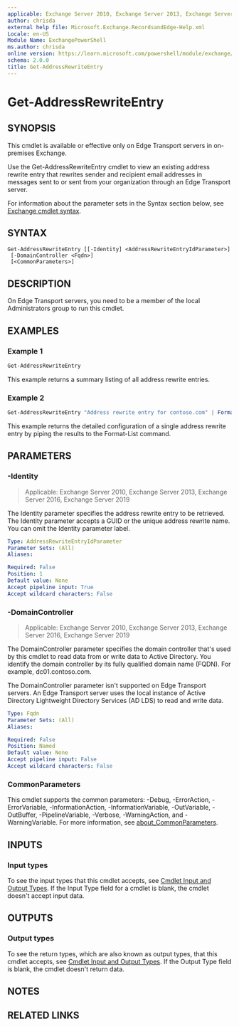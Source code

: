 ```yaml
---
applicable: Exchange Server 2010, Exchange Server 2013, Exchange Server 2016, Exchange Server 2019
author: chrisda
external help file: Microsoft.Exchange.RecordsandEdge-Help.xml
Locale: en-US
Module Name: ExchangePowerShell
ms.author: chrisda
online version: https://learn.microsoft.com/powershell/module/exchange/get-addressrewriteentry
schema: 2.0.0
title: Get-AddressRewriteEntry
---
```


# Get-AddressRewriteEntry

## SYNOPSIS
This cmdlet is available or effective only on Edge Transport servers in on-premises Exchange.

Use the Get-AddressRewriteEntry cmdlet to view an existing address rewrite entry that rewrites sender and recipient email addresses in messages sent to or sent from your organization through an Edge Transport server.

For information about the parameter sets in the Syntax section below, see [Exchange cmdlet syntax](https://learn.microsoft.com/powershell/exchange/exchange-cmdlet-syntax).

## SYNTAX

```
Get-AddressRewriteEntry [[-Identity] <AddressRewriteEntryIdParameter>]
 [-DomainController <Fqdn>]
 [<CommonParameters>]
```

## DESCRIPTION
On Edge Transport servers, you need to be a member of the local Administrators group to run this cmdlet.

## EXAMPLES

### Example 1
```powershell
Get-AddressRewriteEntry
```

This example returns a summary listing of all address rewrite entries.

### Example 2
```powershell
Get-AddressRewriteEntry "Address rewrite entry for contoso.com" | Format-List
```

This example returns the detailed configuration of a single address rewrite entry by piping the results to the Format-List command.

## PARAMETERS

### -Identity

> Applicable: Exchange Server 2010, Exchange Server 2013, Exchange Server 2016, Exchange Server 2019

The Identity parameter specifies the address rewrite entry to be retrieved. The Identity parameter accepts a GUID or the unique address rewrite name. You can omit the Identity parameter label.

```yaml
Type: AddressRewriteEntryIdParameter
Parameter Sets: (All)
Aliases:

Required: False
Position: 1
Default value: None
Accept pipeline input: True
Accept wildcard characters: False
```

### -DomainController

> Applicable: Exchange Server 2010, Exchange Server 2013, Exchange Server 2016, Exchange Server 2019

The DomainController parameter specifies the domain controller that's used by this cmdlet to read data from or write data to Active Directory. You identify the domain controller by its fully qualified domain name (FQDN). For example, dc01.contoso.com.

The DomainController parameter isn't supported on Edge Transport servers. An Edge Transport server uses the local instance of Active Directory Lightweight Directory Services (AD LDS) to read and write data.

```yaml
Type: Fqdn
Parameter Sets: (All)
Aliases:

Required: False
Position: Named
Default value: None
Accept pipeline input: False
Accept wildcard characters: False
```

### CommonParameters
This cmdlet supports the common parameters: -Debug, -ErrorAction, -ErrorVariable, -InformationAction, -InformationVariable, -OutVariable, -OutBuffer, -PipelineVariable, -Verbose, -WarningAction, and -WarningVariable. For more information, see [about_CommonParameters](https://go.microsoft.com/fwlink/p/?LinkID=113216).

## INPUTS

### Input types
To see the input types that this cmdlet accepts, see [Cmdlet Input and Output Types](https://go.microsoft.com/fwlink/p/?LinkId=616387). If the Input Type field for a cmdlet is blank, the cmdlet doesn't accept input data.

## OUTPUTS

### Output types
To see the return types, which are also known as output types, that this cmdlet accepts, see [Cmdlet Input and Output Types](https://go.microsoft.com/fwlink/p/?LinkId=616387). If the Output Type field is blank, the cmdlet doesn't return data.

## NOTES

## RELATED LINKS
